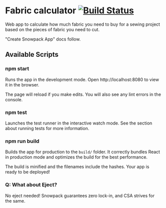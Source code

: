 Fabric calculator [![Build Status](https://travis-ci.com/nolanlawson/fabric-calculator.svg?branch=master)](https://travis-ci.com/nolanlawson/fabric-calculator)
====

Web app to calculate how much fabric you need to buy for a sewing project based on
the pieces of fabric you need to cut.

"Create Snowpack App" docs follow.

## Available Scripts

### npm start

Runs the app in the development mode.
Open http://localhost:8080 to view it in the browser.

The page will reload if you make edits.
You will also see any lint errors in the console.

### npm test

Launches the test runner in the interactive watch mode.
See the section about running tests for more information.

### npm run build

Builds the app for production to the `build/` folder.
It correctly bundles React in production mode and optimizes the build for the best performance.

The build is minified and the filenames include the hashes.
Your app is ready to be deployed!

### Q: What about Eject?

No eject needed! Snowpack guarantees zero lock-in, and CSA strives for the same.

